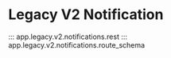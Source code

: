 # Legacy V2 Notification

::: app.legacy.v2.notifications.rest
::: app.legacy.v2.notifications.route_schema